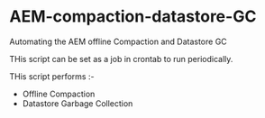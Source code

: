 # AEM-compaction-datastore-GC
Automating the AEM offline Compaction and Datastore GC

THis script can be set as a job in crontab to run periodically.

THis script performs :- 

* Offline Compaction
* Datastore Garbage Collection
